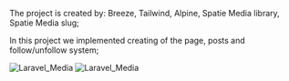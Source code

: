 The project is created by: Breeze, Tailwind, Alpine, Spatie Media library, Spatie Media slug;

In this project we implemented creating of the page, posts and follow/unfollow system;

![Laravel_Media](![MainPage](image1.png))
![Laravel_Media](![MainPage](image2.png))
